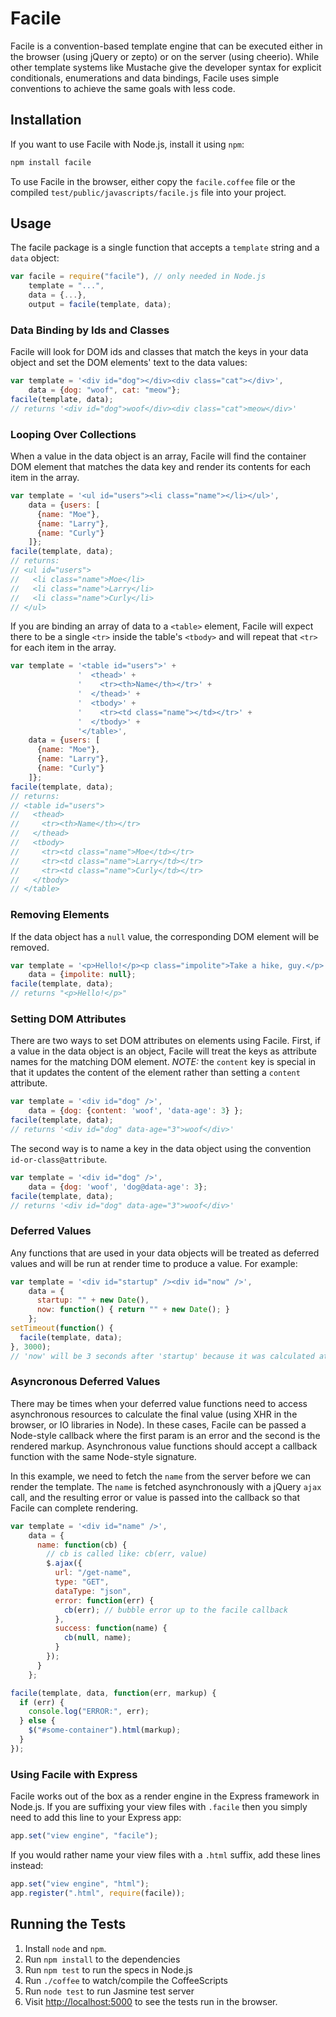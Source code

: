 # Facile

Facile is a convention-based template engine that can be executed
either in the browser (using jQuery or zepto) or on the server
(using cheerio). While other template systems like Mustache give the
developer syntax for explicit conditionals, enumerations and data 
bindings, Facile uses simple conventions to achieve the same goals 
with less code.

## Installation

If you want to use Facile with Node.js, install it using `npm`:

```bash
npm install facile
```

To use Facile in the browser, either copy the `facile.coffee` file
or the compiled `test/public/javascripts/facile.js` file into your
project.

## Usage

The facile package is a single function that accepts a `template` string
and a `data` object:

```javascript
var facile = require("facile"), // only needed in Node.js
    template = "...",
    data = {...},
    output = facile(template, data);
```

### Data Binding by Ids and Classes

Facile will look for DOM ids and classes that match the keys in your
data object and set the DOM elements' text to the data values:

```javascript
var template = '<div id="dog"></div><div class="cat"></div>',
    data = {dog: "woof", cat: "meow"};
facile(template, data);
// returns '<div id="dog">woof</div><div class="cat">meow</div>'
```

### Looping Over Collections

When a value in the data object is an array, Facile will find the
container DOM element that matches the data key and render its
contents for each item in the array.

```javascript
var template = '<ul id="users"><li class="name"></li></ul>',
    data = {users: [
      {name: "Moe"}, 
      {name: "Larry"},
      {name: "Curly"}
    ]};
facile(template, data);
// returns:
// <ul id="users">
//   <li class="name">Moe</li>
//   <li class="name">Larry</li>
//   <li class="name">Curly</li>
// </ul>
```

If you are binding an array of data to a `<table>` element, Facile will
expect there to be a single `<tr>` inside the table's `<tbody>` and
will repeat that `<tr>` for each item in the array.

```javascript
var template = '<table id="users">' +
               '  <thead>' +
               '    <tr><th>Name</th></tr>' +
               '  </thead>' +
               '  <tbody>' +
               '    <tr><td class="name"></td></tr>' +
               '  </tbody>' +
               '</table>',
    data = {users: [
      {name: "Moe"}, 
      {name: "Larry"},
      {name: "Curly"}
    ]};
facile(template, data);
// returns:
// <table id="users">
//   <thead>
//     <tr><th>Name</th></tr>
//   </thead>
//   <tbody>
//     <tr><td class="name">Moe</td></tr>
//     <tr><td class="name">Larry</td></tr>
//     <tr><td class="name">Curly</td></tr>
//   </tbody>
// </table>
```

### Removing Elements

If the data object has a `null` value, the corresponding DOM element
will be removed.

```javascript
var template = '<p>Hello!</p><p class="impolite">Take a hike, guy.</p>',
    data = {impolite: null};
facile(template, data);
// returns "<p>Hello!</p>"
```

### Setting DOM Attributes

There are two ways to set DOM attributes on elements using Facile.
First, if a value in the data object is an object, Facile will treat
the keys as attribute names for the matching DOM element. *NOTE:*
the `content` key is special in that it updates the content of the
element rather than setting a `content` attribute.

```javascript
var template = '<div id="dog" />',
    data = {dog: {content: 'woof', 'data-age': 3} };
facile(template, data);
// returns '<div id="dog" data-age="3">woof</div>'
```

The second way is to name a key in the data object using the convention
`id-or-class@attribute`.

```javascript
var template = '<div id="dog" />',
    data = {dog: 'woof', 'dog@data-age': 3};
facile(template, data);
// returns '<div id="dog" data-age="3">woof</div>'
```

### Deferred Values

Any functions that are used in your data objects will be treated as deferred
values and will be run at render time to produce a value. For example:

```javascript
var template = '<div id="startup" /><div id="now" />',
    data = {
      startup: "" + new Date(),
      now: function() { return "" + new Date(); }
    };
setTimeout(function() {
  facile(template, data);
}, 3000);
// 'now' will be 3 seconds after 'startup' because it was calculated at render time
```

### Asyncronous Deferred Values

There may be times when your deferred value functions need to access
asynchronous resources to calculate the final value (using XHR in the browser,
or IO libraries in Node). In these cases, Facile can be passed a Node-style
callback where the first param is an error and the second is the rendered
markup. Asynchronous value functions should accept a callback function
with the same Node-style signature.

In this example, we need to fetch the `name` from the server before we can
render the template. The `name` is fetched asynchronously with a jQuery
`ajax` call, and the resulting error or value is passed into the callback
so that Facile can complete rendering.

```javascript
var template = '<div id="name" />',
    data = {
      name: function(cb) {
        // cb is called like: cb(err, value)
        $.ajax({
          url: "/get-name",
          type: "GET",
          dataType: "json",
          error: function(err) {
            cb(err); // bubble error up to the facile callback
          },
          success: function(name) {
            cb(null, name);
          }
        });
      }
    };

facile(template, data, function(err, markup) {
  if (err) {
    console.log("ERROR:", err);
  } else {
    $("#some-container").html(markup);
  }
});
```

### Using Facile with Express

Facile works out of the box as a render engine in the Express framework 
in Node.js. If you are suffixing your view files with `.facile` then you
simply need to add this line to your Express app:

```javascript
app.set("view engine", "facile");
```

If you would rather name your view files with a `.html` suffix, add these
lines instead:

```javascript
app.set("view engine", "html");
app.register(".html", require(facile));
```

## Running the Tests

1. Install `node` and `npm`.
2. Run `npm install` to the dependencies
3. Run `npm test` to run the specs in Node.js
4. Run `./coffee` to watch/compile the CoffeeScripts
5. Run `node test` to run Jasmine test server
6. Visit [http://localhost:5000](http://localhost:5000) to see the tests run in the browser.


